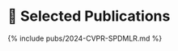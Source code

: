 # 📝 Selected Publications 
{% include pubs/2024-CVPR-SPDMLR.md %}
<!-- {% include_relative includes/pubs/2024-ICLR-LieBN.md %}
{% include_relative includes/pubs/2023-AAAI-RieLocal.md %}
{% include_relative includes/pubs/2021-TBD-Hbrid.md %} --> 